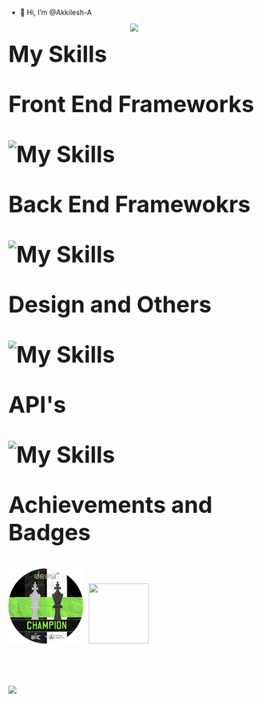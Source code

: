 - 👋 Hi, I’m @Akkilesh-A

<p align="center">
  <img src="https://media.giphy.com/media/cpAGF6uxLw93uuQNNJ/giphy.gif" width="500"/>
</p>

<strong style="font-size:45px">My Skills<strong>

Front End Frameworks<br>

![My Skills](https://skillicons.dev/icons?i=html,css,bootstrap,js,jquery)

Back End Framewokrs<br>

![My Skills](https://skillicons.dev/icons?i=nodejs,npm,express,postgres)

Design and Others<br>

![My Skills](https://skillicons.dev/icons?i=notion,figma,git,github)

API's<br>

![My Skills](https://skillicons.dev/icons?i=postman)

Achievements and Badges<br>
<p>
    <img src="https://github.com/ojasaklechayt/ojasaklechayt/blob/1ac15979b7b0b0efd55e89a963aacc10a0c53df7/5-modified.png" width="150" />
    <a href="https://api.badgr.io/public/assertions/4I39DxpuS0SecNwWquafDw?identity__email=akkilalagar05%40gmail.com"><img width="120px" height="120px" src="https://api.badgr.io/public/assertions/4I39DxpuS0SecNwWquafDw/image"></a>
</p>

<img src="https://api.vaunt.dev/v1/github/entities/Spacecentre/achievements?format=svg&limit=3&raw=true" width="600" />

